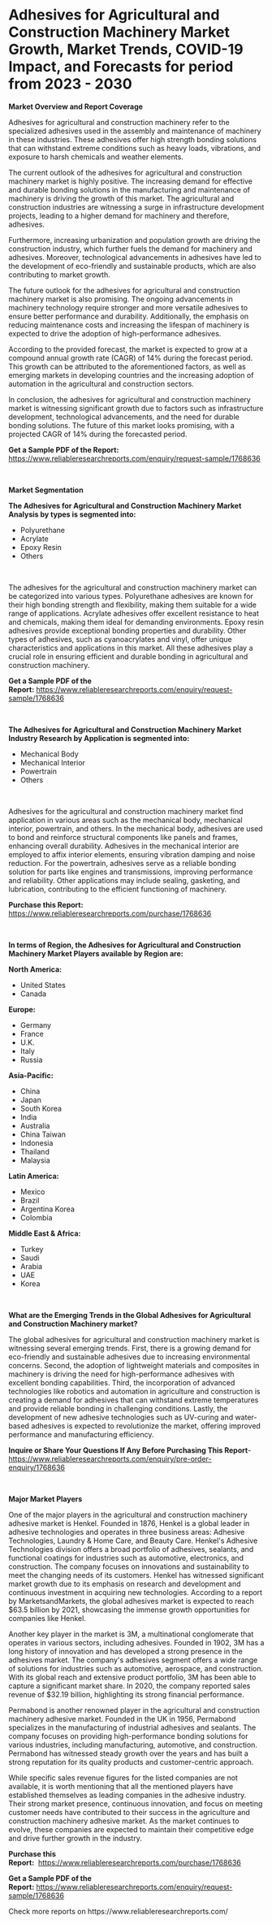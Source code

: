 <p><h1>Adhesives for Agricultural and Construction Machinery Market Growth, Market Trends, COVID-19 Impact, and Forecasts for period from 2023 - 2030</h1></p><p><strong>Market Overview and Report Coverage</strong></p>
<p><p>Adhesives for agricultural and construction machinery refer to the specialized adhesives used in the assembly and maintenance of machinery in these industries. These adhesives offer high strength bonding solutions that can withstand extreme conditions such as heavy loads, vibrations, and exposure to harsh chemicals and weather elements.</p><p>The current outlook of the adhesives for agricultural and construction machinery market is highly positive. The increasing demand for effective and durable bonding solutions in the manufacturing and maintenance of machinery is driving the growth of this market. The agricultural and construction industries are witnessing a surge in infrastructure development projects, leading to a higher demand for machinery and therefore, adhesives.</p><p>Furthermore, increasing urbanization and population growth are driving the construction industry, which further fuels the demand for machinery and adhesives. Moreover, technological advancements in adhesives have led to the development of eco-friendly and sustainable products, which are also contributing to market growth.</p><p>The future outlook for the adhesives for agricultural and construction machinery market is also promising. The ongoing advancements in machinery technology require stronger and more versatile adhesives to ensure better performance and durability. Additionally, the emphasis on reducing maintenance costs and increasing the lifespan of machinery is expected to drive the adoption of high-performance adhesives.</p><p>According to the provided forecast, the market is expected to grow at a compound annual growth rate (CAGR) of 14% during the forecast period. This growth can be attributed to the aforementioned factors, as well as emerging markets in developing countries and the increasing adoption of automation in the agricultural and construction sectors.</p><p>In conclusion, the adhesives for agricultural and construction machinery market is witnessing significant growth due to factors such as infrastructure development, technological advancements, and the need for durable bonding solutions. The future of this market looks promising, with a projected CAGR of 14% during the forecasted period.</p></p>
<p><strong>Get a Sample PDF of the Report:</strong> <a href="https://www.reliableresearchreports.com/enquiry/request-sample/1768636">https://www.reliableresearchreports.com/enquiry/request-sample/1768636</a></p>
<p>&nbsp;</p>
<p><strong>Market Segmentation</strong></p>
<p><strong>The Adhesives for Agricultural and Construction Machinery Market Analysis by types is segmented into:</strong></p>
<p><ul><li>Polyurethane</li><li>Acrylate</li><li>Epoxy Resin</li><li>Others</li></ul></p>
<p>&nbsp;</p>
<p><p>The adhesives for the agricultural and construction machinery market can be categorized into various types. Polyurethane adhesives are known for their high bonding strength and flexibility, making them suitable for a wide range of applications. Acrylate adhesives offer excellent resistance to heat and chemicals, making them ideal for demanding environments. Epoxy resin adhesives provide exceptional bonding properties and durability. Other types of adhesives, such as cyanoacrylates and vinyl, offer unique characteristics and applications in this market. All these adhesives play a crucial role in ensuring efficient and durable bonding in agricultural and construction machinery.</p></p>
<p><strong>Get a Sample PDF of the Report:</strong>&nbsp;<a href="https://www.reliableresearchreports.com/enquiry/request-sample/1768636">https://www.reliableresearchreports.com/enquiry/request-sample/1768636</a></p>
<p>&nbsp;</p>
<p><strong>The Adhesives for Agricultural and Construction Machinery Market Industry Research by Application is segmented into:</strong></p>
<p><ul><li>Mechanical Body</li><li>Mechanical Interior</li><li>Powertrain</li><li>Others</li></ul></p>
<p>&nbsp;</p>
<p><p>Adhesives for the agricultural and construction machinery market find application in various areas such as the mechanical body, mechanical interior, powertrain, and others. In the mechanical body, adhesives are used to bond and reinforce structural components like panels and frames, enhancing overall durability. Adhesives in the mechanical interior are employed to affix interior elements, ensuring vibration damping and noise reduction. For the powertrain, adhesives serve as a reliable bonding solution for parts like engines and transmissions, improving performance and reliability. Other applications may include sealing, gasketing, and lubrication, contributing to the efficient functioning of machinery.</p></p>
<p><strong>Purchase this Report:</strong>&nbsp; <a href="https://www.reliableresearchreports.com/purchase/1768636">https://www.reliableresearchreports.com/purchase/1768636</a></p>
<p>&nbsp;</p>
<p><strong>In terms of Region, the Adhesives for Agricultural and Construction Machinery Market Players available by Region are:</strong></p>
<p>
    <p> <strong> North America: </strong>
        <ul>
            <li>United States</li>
            <li>Canada</li>
        </ul>
        </p> 
    <p> <strong> Europe: </strong>
        <ul>
            <li>Germany</li>
            <li>France</li>
            <li>U.K.</li>
            <li>Italy</li>
            <li>Russia</li>
        </ul>
        </p> 
    <p> <strong> Asia-Pacific: </strong>
        <ul>
            <li>China</li>
            <li>Japan</li>
            <li>South Korea</li>
            <li>India</li>
            <li>Australia</li>
            <li>China Taiwan</li>
            <li>Indonesia</li>
            <li>Thailand</li>
            <li>Malaysia</li>
        </ul>
        </p> 
    <p> <strong> Latin America: </strong>
        <ul>
            <li>Mexico</li>
            <li>Brazil</li>
            <li>Argentina Korea</li>
            <li>Colombia</li>
        </ul>
        </p> 
    <p> <strong> Middle East & Africa: </strong>
        <ul>
            <li>Turkey</li>
            <li>Saudi</li>
            <li>Arabia</li>
            <li>UAE</li>
            <li>Korea</li>
        </ul>
    </p>
    </p>
<p>&nbsp;</p>
<p><strong>What are the Emerging Trends in the Global Adhesives for Agricultural and Construction Machinery market?</strong></p>
<p><p>The global adhesives for agricultural and construction machinery market is witnessing several emerging trends. First, there is a growing demand for eco-friendly and sustainable adhesives due to increasing environmental concerns. Second, the adoption of lightweight materials and composites in machinery is driving the need for high-performance adhesives with excellent bonding capabilities. Third, the incorporation of advanced technologies like robotics and automation in agriculture and construction is creating a demand for adhesives that can withstand extreme temperatures and provide reliable bonding in challenging conditions. Lastly, the development of new adhesive technologies such as UV-curing and water-based adhesives is expected to revolutionize the market, offering improved performance and manufacturing efficiency.</p></p>
<p><strong>Inquire or Share Your Questions If Any Before Purchasing This Report</strong>- <a href="https://www.reliableresearchreports.com/enquiry/pre-order-enquiry/1768636">https://www.reliableresearchreports.com/enquiry/pre-order-enquiry/1768636</a></p>
<p>&nbsp;</p>
<p><strong>Major Market Players</strong></p>
<p><p>One of the major players in the agricultural and construction machinery adhesive market is Henkel. Founded in 1876, Henkel is a global leader in adhesive technologies and operates in three business areas: Adhesive Technologies, Laundry & Home Care, and Beauty Care. Henkel's Adhesive Technologies division offers a broad portfolio of adhesives, sealants, and functional coatings for industries such as automotive, electronics, and construction. The company focuses on innovations and sustainability to meet the changing needs of its customers. Henkel has witnessed significant market growth due to its emphasis on research and development and continuous investment in acquiring new technologies. According to a report by MarketsandMarkets, the global adhesives market is expected to reach $63.5 billion by 2021, showcasing the immense growth opportunities for companies like Henkel.</p><p>Another key player in the market is 3M, a multinational conglomerate that operates in various sectors, including adhesives. Founded in 1902, 3M has a long history of innovation and has developed a strong presence in the adhesives market. The company's adhesives segment offers a wide range of solutions for industries such as automotive, aerospace, and construction. With its global reach and extensive product portfolio, 3M has been able to capture a significant market share. In 2020, the company reported sales revenue of $32.19 billion, highlighting its strong financial performance.</p><p>Permabond is another renowned player in the agricultural and construction machinery adhesive market. Founded in the UK in 1956, Permabond specializes in the manufacturing of industrial adhesives and sealants. The company focuses on providing high-performance bonding solutions for various industries, including manufacturing, automotive, and construction. Permabond has witnessed steady growth over the years and has built a strong reputation for its quality products and customer-centric approach.</p><p>While specific sales revenue figures for the listed companies are not available, it is worth mentioning that all the mentioned players have established themselves as leading companies in the adhesive industry. Their strong market presence, continuous innovation, and focus on meeting customer needs have contributed to their success in the agriculture and construction machinery adhesive market. As the market continues to evolve, these companies are expected to maintain their competitive edge and drive further growth in the industry.</p></p>
<p><strong>Purchase this Report:</strong>&nbsp;&nbsp;<a href="https://www.reliableresearchreports.com/purchase/1768636">https://www.reliableresearchreports.com/purchase/1768636</a></p>
<p></p>
<p><strong>Get a Sample PDF of the Report:</strong>&nbsp;<a href="https://www.reliableresearchreports.com/enquiry/request-sample/1768636">https://www.reliableresearchreports.com/enquiry/request-sample/1768636</a></p>
<p>Check more reports on https://www.reliableresearchreports.com/</p>